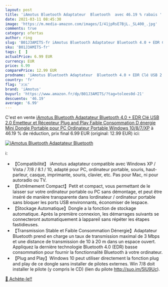 ```yaml
---
layout: post
title: 'iAmotus Bluetooth Adaptateur  Bluetooth  avec 46.19 % rabais '
date: 2021-03-11 08:45:30
image: 'https://m.media-amazon.com/images/I/41jpRsE7BjL._SL400_.jpg'
comments: true
category: ofertas
author: ring
slug: 'B01J3AMITS-fr iAmotus Bluetooth Adaptateur Bluetooth 4.0 + EDR Clé USB...'
sku: 'B01J3AMITS-fr'
tags: [  ]
actualPrice: 6.99 EUR
currency: EUR
price: 6.99
comparePrice: 12.99 EUR
prodname: 'iAmotus Bluetooth Adaptateur  Bluetooth 4.0 + EDR Clé USB 2.0 Émetteur et Récepteur Plug and Play Faible Consommation D énergie Mini Dongle Portable pour PC  Ordinateur Portable  Windows 10/8/7/XP'
country: 'fr'
flag: '🇫🇷'
brand: 'iAmotus'
buyurl: 'https://www.amazon.fr/dp/B01J3AMITS/?tag=tolees0d-21'
descuento: '46.19'
average: '6.99'
---
```


C'est en vente [iAmotus Bluetooth Adaptateur  Bluetooth 4.0 + EDR Clé USB 2.0 Émetteur et Récepteur Plug and Play Faible Consommation D énergie Mini Dongle Portable pour PC  Ordinateur Portable  Windows 10/8/7/XP](https://www.amazon.fr/dp/B01J3AMITS/?tag=tolees0d-21)  à  46.19 % de réduction, prix final  6.99 EUR (original: 12.99 EUR) ici:

[![iAmotus Bluetooth Adaptateur  Bluetooth ](https://m.media-amazon.com/images/I/41jpRsE7BjL._SL400_.jpg)](https://www.amazon.fr/dp/B01J3AMITS/?tag=tolees0d-21)

ℹ️:

- 【Compatibilité】 iAmotus adaptateur compatible avec Windows XP / Vista / 7/8 / 8.1 / 10, adapté pour PC, ordinateur portable, souris, haut-parleur, casque, imprimante, souris, clavier, etc. Pas pour Mac, ni pour autoradio ou TV.
- 【Extrêmement Compact】Petit et compact, vous permettant de le laisser sur votre ordinateur portable ou PC sans démontage, et peut être inséré de manière transparente dans lordinateur / ordinateur portable sans bloquer les ports USB environnants, économiser de lespace.
- 【Stockage Automatique】Dongle a la fonction de stockage automatique. Après la première connexion, les démarrages suivants se connecteront automatiquement à lappareil sans répéter les étapes fastidieuses.
- 【Transmission Stable et Faible Consommation Dénergie】Adaptateur Bluetooth prend en charge un taux de transmission maximal de 3 Mbps et une distance de transmission de 10 à 20 m dans un espace ouvert. Appliquez la dernière technologie Bluetooth 4.0 (EDR) basse consommation pour fournir la fonctionnalité Bluetooth à votre ordinateur.
- 【Plug and Play】Windows 10 peut utiliser directement la fonction plug and play de ce dongle sans installer de pilotes externes. Win 7/8 doit installer le pilote (y compris le CD) (lien du pilote http://suo.im/5lU9Uc).

[🛒 Achète-le!!](https://www.amazon.fr/dp/B01J3AMITS/?tag=tolees0d-21)
